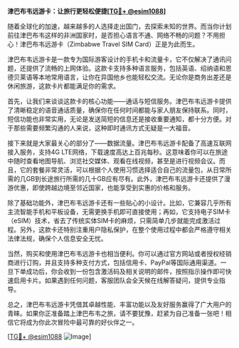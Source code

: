 **津巴布韦远游卡：让旅行更轻松便捷[[TG💪+ @esim1088](https://t.me/s/esim1088)]**

随着全球化的加速，越来越多的人选择走出国门，去探索未知的世界。而当你计划前往津巴布韦这样的非洲国家时，是否担心语言不通、网络不畅的问题？不用担心！津巴布韦远游卡（Zimbabwe Travel SIM Card）正是为此而生。

津巴布韦远游卡是一款专为国际游客设计的手机卡和流量卡，它不仅解决了通讯问题，还提供了流畅的上网体验。这款卡支持多种语言服务，包括英语、绍纳语和恩德贝莱语等本地常用语言，让你在异国他乡也能轻松交流。无论你是商务出差还是休闲旅游，这款卡片都能满足你的需求。

首先，让我们来谈谈这款卡的核心功能——通话与短信服务。津巴布韦远游卡提供了清晰稳定的语音通话质量，确保你在任何时间都能与家人朋友保持联系。同时，短信功能也非常实用，无论是发送简短的信息还是接收重要通知，都十分方便。对于那些需要频繁沟通的人来说，这种即时通讯方式无疑是一大福音。

接下来就是大家最关心的部分了——数据流量。津巴布韦远游卡配备了高速互联网接入服务，支持4G LTE网络，下载速度高达上百兆每秒。这意味着你可以在旅途中随时查看地图导航、浏览社交媒体、观看在线视频，甚至是进行视频会议。而且，它的套餐非常灵活，可以根据个人使用习惯选择适合自己的流量包，从日常所需的几GB到长途旅行所需的几十GB应有尽有。此外，津巴布韦远游卡还提供了漫游优惠，即使跨越边境至邻近国家，也能享受到实惠的价格和服务。

除了基础功能外，津巴布韦远游卡还有一些贴心的小设计。比如，它兼容几乎所有主流智能手机和平板设备，无需更换手机即可直接使用；再如，它支持电子SIM卡（eSIM）技术，省去了传统实体SIM卡的麻烦，只需简单几步就能完成激活过程。另外，这款卡还特别注重用户隐私保护，在整个使用过程中都会严格遵守相关法律法规，确保个人信息安全无忧。

当然，购买和使用津巴布韦远游卡也相当便利。你可以通过官方网站或者授权经销商进行订购，并且支持多种支付方式，包括信用卡、PayPal等国际通用渠道。一旦下单成功后，你会收到一份包含激活码及相关说明的邮件，按照指示操作即可快速启用卡片。如果遇到任何问题，客服团队会全天候在线解答疑问，提供专业指导。

总之，津巴布韦远游卡凭借其卓越性能、丰富功能以及友好服务赢得了广大用户的青睐。如果你正准备踏上津巴布韦之旅，请不要犹豫，赶紧为自己准备一张吧！相信它将成为你此次冒险中最可靠的好伙伴之一。

[[TG💪+ @esim1088](https://t.me/s/esim1088) ![Image](https://i.postimg.cc/4NQfJmqS/Snipaste-2025-05-13-00-14-12.png)]